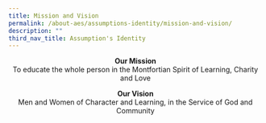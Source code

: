 ```yaml
---
title: Mission and Vision
permalink: /about-aes/assumptions-identity/mission-and-vision/
description: ""
third_nav_title: Assumption's Identity
---
```

<p style="text-align:center;"> <strong>Our Mission
</strong><br>To educate the whole person in the Montfortian Spirit of Learning, Charity and Love</p>

<p style="text-align:center;"><strong>Our Vision<br></strong>Men and Women of Character and Learning, in the Service of God and Community</p>